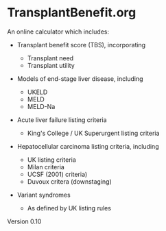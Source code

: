# TransplantBenefit.org

An online calculator which includes:

* Transplant benefit score (TBS), incorporating
    - Transplant need
    - Transplant utility

* Models of end-stage liver disease, including
    - UKELD
    - MELD
    - MELD-Na
    
* Acute liver failure listing criteria
    - King's College / UK Superurgent listing criteria
    
* Hepatocellular carcinoma listing criteria, including
    - UK listing criteria
    - Milan criteria
    - UCSF (2001) criteria)
    - Duvoux critera (downstaging)
    
* Variant syndromes
    - As defined by UK listing rules

Version 0.10
